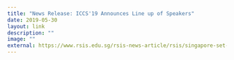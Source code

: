 ```yaml
---
title: "News Release: ICCS'19 Announces Line up of Speakers"
date: 2019-05-30
layout: link
description: ""
image: ""
external: https://www.rsis.edu.sg/rsis-news-article/rsis/singapore-set-to-convene-first-international-conference-on-cohesive-societies-to-drive-global-collective-action-for-peace-and-harmony-with-king-abdullah-ii-of-jordan-delivering-the-keynote-address/#.XPhonFwzbIU
---
```

